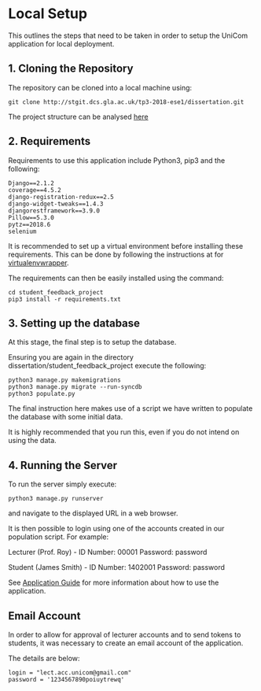 # Local Setup

This outlines the steps that need to be taken in order to setup the UniCom application for local deployment.

## 1. Cloning the Repository
The repository can be cloned into a local machine using:

```
git clone http://stgit.dcs.gla.ac.uk/tp3-2018-ese1/dissertation.git
```

The project structure can be analysed [here](Structure.md)

## 2. Requirements
Requirements to use this application include Python3, pip3 and the following:

```
Django==2.1.2
coverage==4.5.2
django-registration-redux==2.5
django-widget-tweaks==1.4.3
djangorestframework==3.9.0
Pillow==5.3.0
pytz==2018.6
selenium
```

It is recommended to set up a virtual environment before installing these requirements. This can be done by following the instructions at for [virtualenvwrapper](https://virtualenvwrapper.readthedocs.io/en/latest/).

The requirements can then be easily installed using the command:

```
cd student_feedback_project
pip3 install -r requirements.txt
```

## 3. Setting up the database
At this stage, the final step is to setup the database.

Ensuring you are again in the directory dissertation/student_feedback_project execute the following:

```
python3 manage.py makemigrations
python3 manage.py migrate --run-syncdb
python3 populate.py
```

The final instruction here makes use of a script we have written to populate the database with some initial data.

It is highly recommended that you run this, even if you do not intend on using the data.

## 4. Running the Server
To run the server simply execute:

```
python3 manage.py runserver
```

and navigate to the displayed URL in a web browser.

It is then possible to login using one of the accounts created in our population script. For example:

Lecturer (Prof. Roy) - ID Number: 00001 Password: password

Student (James Smith) - ID Number: 1402001 Password: password

See [Application Guide](../general/Guide.md) for more information about how to use the application.

## Email Account
In order to allow for approval of lecturer accounts and to send tokens to students, it was necessary to create an email account of the application.

The details are below:

```
login = "lect.acc.unicom@gmail.com"
password = '1234567890poiuytrewq'
```
